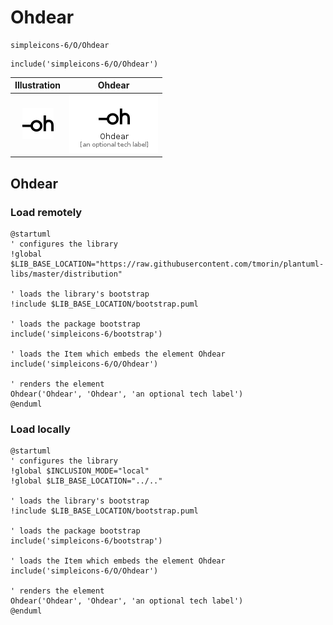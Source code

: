 # Ohdear


```text
simpleicons-6/O/Ohdear
```

```text
include('simpleicons-6/O/Ohdear')
```



| Illustration | Ohdear |
| :---: | :---: |
| ![illustration for Illustration](../../simpleicons-6/O/Ohdear.png) | ![illustration for Ohdear](../../simpleicons-6/O/Ohdear.Local.png) |




## Ohdear

### Load remotely
```plantuml
@startuml
' configures the library
!global $LIB_BASE_LOCATION="https://raw.githubusercontent.com/tmorin/plantuml-libs/master/distribution"

' loads the library's bootstrap
!include $LIB_BASE_LOCATION/bootstrap.puml

' loads the package bootstrap
include('simpleicons-6/bootstrap')

' loads the Item which embeds the element Ohdear
include('simpleicons-6/O/Ohdear')

' renders the element
Ohdear('Ohdear', 'Ohdear', 'an optional tech label')
@enduml
```

### Load locally
```plantuml
@startuml
' configures the library
!global $INCLUSION_MODE="local"
!global $LIB_BASE_LOCATION="../.."

' loads the library's bootstrap
!include $LIB_BASE_LOCATION/bootstrap.puml

' loads the package bootstrap
include('simpleicons-6/bootstrap')

' loads the Item which embeds the element Ohdear
include('simpleicons-6/O/Ohdear')

' renders the element
Ohdear('Ohdear', 'Ohdear', 'an optional tech label')
@enduml
```

